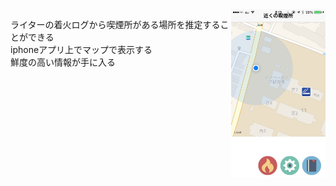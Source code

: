 <img src="slides/mapView.jpg" style="float: right; margin: 0 0 1em 20pxi; width:30%">

 ライターの着火ログから喫煙所がある場所を推定することができる<br>
 iphoneアプリ上でマップで表示する<br>
 鮮度の高い情報が手に入る<br>


